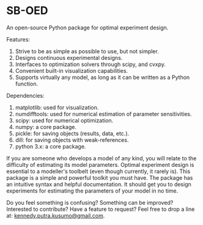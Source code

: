 # SB-OED
An open-source Python package for optimal experiment design. 

Features:
1. Strive to be as simple as possible to use, but not simpler.
2. Designs continuous experimental designs.
3. Interfaces to optimization solvers through scipy, and cvxpy.
4. Convenient built-in visualization capabilities.
5. Supports virtually any model, as long as it can be written as a Python function.

Dependencies:
1. matplotlib: used for visualization.
2. numdifftools: used for numerical estimation of parameter sensitivities.
3. scipy: used for numerical optimization.
4. numpy: a core package.
5. pickle: for saving objects (results, data, etc.).
6. dill: for saving objects with weak-references.
7. python 3.x: a core package.

If you are someone who develops a model of any kind, you will relate to the difficulty of estimating its model parameters. Optimal experiment design is essential to a modeller's toolbelt (even though currently, it rarely is). This package is a simple and powerful toolkit you must have. The package has an intuitive syntax and helpful documentation. It should get you to design experiments for estimating the parameters of your model in no time.

Do you feel something is confusing? Something can be improved? Interested to contribute? Have a feature to request? Feel free to drop a line at: kennedy.putra.kusumo@gmail.com.
